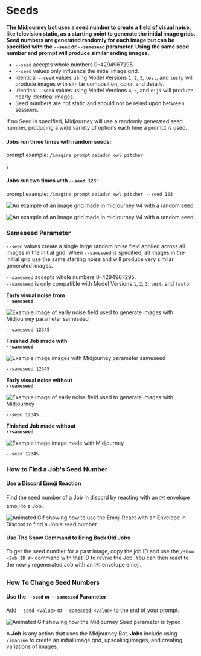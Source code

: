 # Seeds

**The Midjourney bot uses a seed number to create a field of visual noise, like television static, as a starting point to generate the initial image grids. Seed numbers are generated randomly for each image but can be specified with the `--seed` or `--sameseed` parameter. Using the same seed number and prompt will produce similar ending images.**

* `--seed` accepts whole numbers 0–4294967295.
* `--seed` values only influence the initial image grid.
* Identical `--seed` values using Model Versions `1`, `2`, `3`, `test`, and `testp` will produce images with similar composition, color, and details.
* Identical `--seed` values using Model Versions `4`, `5`, and `niji` will produce nearly identical images.
* Seed numbers are not static and should not be relied upon between sessions.



If no Seed is specified, Midjourney will use a randomly generated seed number, producing a wide variety of options each time a prompt is used.

#### Jobs run three times with random seeds:

prompt example: `/imagine prompt` `celadon owl pitcher`

\


#### Jobs run two times with `--seed 123`:

prompt example: `/imagine prompt` `celadon owl pitcher --seed 123`

![An example of an image grid made in midjourney V4 with a random seed](https://cdn.document360.io/3040c2b6-fead-4744-a3a9-d56d621c6c7e/Images/Documentation/MJ\_Seed-123\_V4\_.png)

![An example of an image grid made in midjourney V4 with a random seed](https://cdn.document360.io/3040c2b6-fead-4744-a3a9-d56d621c6c7e/Images/Documentation/MJ\_Seed-123\_V4\_.png)



### Sameseed Parameter <a href="#sameseed-parameter" id="sameseed-parameter"></a>

`--seed` values create a single large random noise field applied across all images in the initial grid. When `--sameseed` is specified, all images in the initial grid use the same starting noise and will produce very similar generated images.

`--sameseed` accepts whole numbers 0–4294967295.\
`--sameseed` is only compatible with Model Versions `1`, `2`, `3`, `test`, and `testp`.

**Early visual noise from**\
**`--sameseed`**

![Example image of early noise field used to generate images with Midjourney parameter sameseed](https://cdn.document360.io/3040c2b6-fead-4744-a3a9-d56d621c6c7e/Images/Documentation/MJ\_Sameseed\_Stop10.png)

`--sameseed 12345`

**Finished Job made with**\
**`--sameseed`**

![Example image images with Midjourney parameter sameseed](https://cdn.document360.io/3040c2b6-fead-4744-a3a9-d56d621c6c7e/Images/Documentation/MJ\_Sameseed.png)

`--sameseed 12345`

**Early visual noise without**\
**`--sameseed`**

![Example image of early noise field used to generate images with Midjourney](https://cdn.document360.io/3040c2b6-fead-4744-a3a9-d56d621c6c7e/Images/Documentation/MJ\_seed\_Stop10.png)

`--seed 12345`

**Finished Job made without**\
**`--sameseed`**

![Example image image made with Midjourney](https://cdn.document360.io/3040c2b6-fead-4744-a3a9-d56d621c6c7e/Images/Documentation/MJ\_seed.png)

`--seed 12345`



### How to Find a Job's Seed Number <a href="#how-to-find-a-job-s-seed-number" id="how-to-find-a-job-s-seed-number"></a>

#### Use a Discord Emoji Reaction

Find the seed number of a Job in discord by reacting with an ✉️ envelope emoji to a Job.

![Animated Gif showing how to use the Emoji React with an Envelope in Discord to find a Job's seed number](https://cdn.document360.io/3040c2b6-fead-4744-a3a9-d56d621c6c7e/Images/Documentation/MJ\_JobID\_EmojiReact.gif)

#### Use The Show Command to Bring Back Old Jobs

To get the seed number for a past image, copy the job ID and use the `/show <Job ID #>` command with that ID to revive the Job. You can then react to the newly regenerated Job with an ✉️ envelope emoji.



### How To Change Seed Numbers <a href="#how-to-change-seed-numbers" id="how-to-change-seed-numbers"></a>

#### Use the `--seed` or `--sameseed` Parameter

Add `--seed <value>` or `--sameseed <value>` to the end of your prompt.

![Animated Gif showing how the Midjourney Seed parameter is typed](https://cdn.document360.io/3040c2b6-fead-4744-a3a9-d56d621c6c7e/Images/Documentation/MJ\_Seed\_Gif.gif)

A **Job** is any action that uses the Midjourney Bot. **Jobs** include using `/imagine` to create an initial image grid, upscaling images, and creating variations of images.
